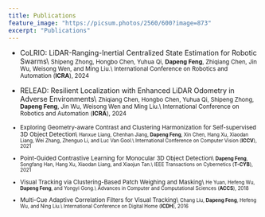 ```yaml
---
title: Publications
feature_image: "https://picsum.photos/2560/600?image=873"
excerpt: "Publications"
---
```


<!-- <small>(\* indicates equal contribution)</small> -->

- CoLRIO: LiDAR-Ranging-Inertial Centralized State Estimation for Robotic Swarms\\
<small>Shipeng Zhong, Hongbo Chen, Yuhua Qi, <b>Dapeng Feng</b>, Zhiqiang Chen, Jin Wu, Weisong Wen, and Ming Liu.\\
International Conference on Robotics and Automation (<b>ICRA</b>), 2024</small>

- RELEAD: Resilient Localization with Enhanced LiDAR Odometry in Adverse Environments\\
<small>Zhiqiang Chen, Hongbo Chen, Yuhua Qi, Shipeng Zhong, <b>Dapeng Feng</b>, Jin Wu, Weisong Wen and Ming Liu.\\
International Conference on Robotics and Automation (<b>ICRA</b>), 2024</smal>

- Exploring Geometry-aware Contrast and Clustering Harmonization for Self-supervised 3D Object Detection\\
<small>Hanxue Liang, Chenhan Jiang, <b>Dapeng Feng</b>, Xin Chen, Hang Xu, Xiaodan Liang, Wei Zhang, Zhenguo Li, and Luc Van Gool.\\
International Conference on Computer Vision (<b>ICCV</b>), 2021</small>

- Point-Guided Contrastive Learning for Monocular 3D Object Detection\\
<small><b>Dapeng Feng</b>, Songfang Han, Hang Xu, Xiaodan Liang, and Xiaojun Tan.\\
IEEE Transactions on Cybernetics (<b>T-CYB</b>), 2021</small>

- Visual Tracking via Clustering-Based Patch Weighing and Masking\\
<small>He Yuan, Hefeng Wu, <b>Dapeng Feng</b>, and Yongyi Gong.\\
Advances in Computer and Computational Sciences (<b>ACCS</b>), 2018</small>

- Multi-Cue Adaptive Correlation Filters for Visual Tracking\\
<small>Chang Liu, <b>Dapeng Feng</b>, Hefeng Wu, and Ning Liu.\\
International Conference on Digital Home (<b>ICDH</b>), 2016</small>
